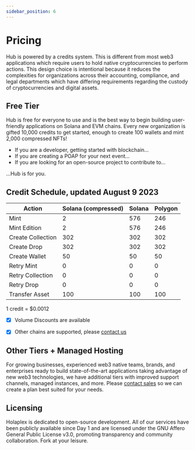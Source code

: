 ```yaml
---
sidebar_position: 6
---
```


Pricing
=======
Hub is powered by a credits system. This is different from most web3 applications which require users to hold native cryptocurrencies to perform actions. This design choice is intentional because it reduces the complexities for organizations across their accounting, compliance, and legal departments which have differing requirements regarding the custody of cryptocurrencies and digital assets.


Free Tier
---------
Hub is free for everyone to use and is the best way to begin building user-friendly applications on Solana and EVM chains. Every new organization is gifted 10,000 credits to get started, enough to create 100 wallets and mint 2,000 compressed NFTs!

-   If you are a developer, getting started with blockchain...
-   If you are creating a POAP for your next event...
-   If you are looking for an open-source project to contribute to...

...Hub is for you.


Credit Schedule, updated August 9 2023
---

|Action | Solana (compressed) | Solana | Polygon |
|-------------|-------------|-------------|-------------|
| Mint | 2 | 576 | 246 |
| Mint Edition	| 2 | 576 | 246 |
| Create Collection | 302 | 302 | 302 |
| Create Drop | 302 | 302 | 302 |
| Create Wallet | 50 | 50 | 50 |
| Retry Mint | 0 | 0 | 0 |
| Retry Collection | 0 | 0 | 0 |
| Retry Drop | 0 | 0 | 0|
| Transfer Asset | 100 | 100 | 100 |

1 credit = $0.0012

- [x]  Volume Discounts are available
- [x]  Other chains are supported, please [contact us](https://holaplex.typeform.com/inbound?typeform-source=docs.holaplex.com)


Other Tiers + Managed Hosting
---------------
For growing businesses, experienced web3 native teams, brands, and enterprises ready to build state-of-the-art applications taking advantage of new web3 technologies, we have additional tiers with improved support channels, managed instances, and more. Please [contact sales](https://holaplex.typeform.com/inbound?typeform-source=docs.holaplex.com) so we can create a plan best suited for your needs.


Licensing
---------------
Holaplex is dedicated to open-source development. All of our services have been publicly available since Day 1 and are licensed under the GNU Affero General Public License v3.0, promoting transparency and community collaboration. Fork at your leisure.
